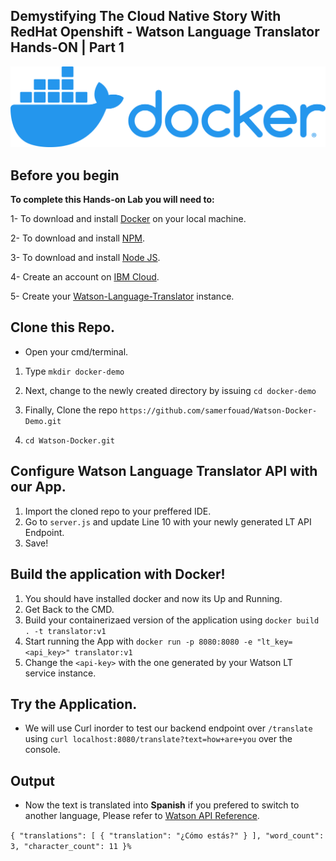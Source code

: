## Demystifying The Cloud Native Story With RedHat Openshift - Watson Language Translator Hands-ON | Part 1

![Docker](docker-logo.png?raw=true "Docker Logo")


## Before you begin

**To complete this Hands-on Lab you will need to:**

1- To download and install [Docker](https://www.docker.com/products/docker-desktop) on your local machine.

2- To download and install [NPM](https://www.npmjs.com/get-npm).

3- To download and install [Node JS](https://nodejs.org/en/download/).

4- Create an account on [IBM Cloud](https://ibm.biz/RHOS-webinar).

5- Create your [Watson-Language-Translator](https://www.ibm.com/watson/services/language-translator/) instance.

## Clone this Repo.

- Open your cmd/terminal.

1. Type `mkdir docker-demo`

2. Next, change to the newly created directory by issuing `cd docker-demo`

3. Finally, Clone the repo `https://github.com/samerfouad/Watson-Docker-Demo.git`

4. `cd Watson-Docker.git`

## Configure Watson Language Translator API with our App.

1. Import the cloned repo to your preffered IDE.
2. Go to `server.js` and update Line 10 with your newly generated LT API Endpoint.
3. Save!


## Build the application with Docker!
1. You should have installed docker and now its Up and Running.
2. Get Back to the CMD.
3. Build your containerizaed version of the application using `docker build . -t translator:v1`
4. Start running the App with `docker run -p 8080:8080 -e "lt_key=<api_key>" translator:v1`
5. Change the `<api-key>` with the one generated by your Watson LT service instance.

## Try the Application.
- We will use Curl inorder to test our backend endpoint over `/translate` using `curl localhost:8080/translate?text=how+are+you` over the console.

## Output

- Now the text is translated into **Spanish** if you prefered to switch to another language, Please refer to [ Watson API Reference](https://cloud.ibm.com/apidocs/language-translator/language-translator).

`
{
  "translations": [
    {
      "translation": "¿Cómo estás?"
    }
  ],
  "word_count": 3,
  "character_count": 11
}%
`


